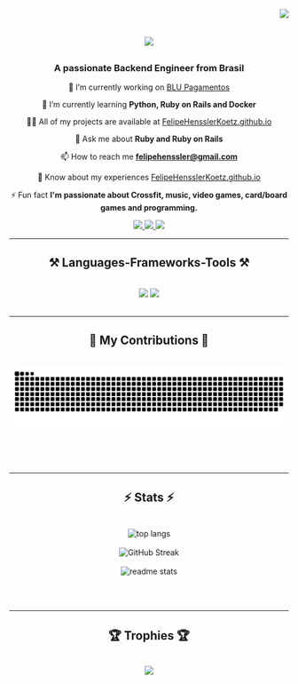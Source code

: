 <img align="right" src="https://visitor-badge.laobi.icu/badge?page_id=felipehensslerkoetz.felipehensslerkoetz" />

<h1 align="center">
    <img src="https://readme-typing-svg.herokuapp.com/?font=Righteous&size=35&center=true&vCenter=true&width=500&height=70&duration=4000&lines=Hi+There!+👋;+I'm+Felipe+Koetz!;" />
</h1>

<h3 align="center">A passionate Backend Engineer from Brasil</h3>

<div align="center">
  
  🔭 I’m currently working on [BLU Pagamentos](https://blu.com.br/)
  
  🌱 I’m currently learning **Python, Ruby on Rails and Docker**
  
  👨‍💻 All of my projects are available at [FelipeHensslerKoetz.github.io](https://FelipeHensslerKoetz.github.io)
  
  💬 Ask me about **Ruby and Ruby on Rails**
  
  📫 How to reach me **felipehenssler@gmail.com**
  
  📄 Know about my experiences [FelipeHensslerKoetz.github.io](https://FelipeHensslerKoetz.github.io)
  
  ⚡ Fun fact **I'm passionate about Crossfit, music, video games, card/board games and programming.**
</div>

<div align="center"> 
  <a href="mailto:felipehenssler@gmail.com">
    <img src="https://img.shields.io/badge/Gmail-333333?style=for-the-badge&logo=gmail&logoColor=red" />
  </a>
  <a href="https://linkedin.com/in/felipekoetz" target="_blank">
    <img src="https://img.shields.io/badge/LinkedIn-0077B5?style=for-the-badge&logo=linkedin&logoColor=white" target="_blank" />
  </a>
  <a href="https://FelipeHensslerKoetz.github.io" target="_blank">
     <img src="https://img.shields.io/badge/Portfolio-FF5722?style=for-the-badge&logo=todoist&logoColor=white" target="_blank" />
  </a>
</div>

 <hr/>

 <h2 align="center">⚒️ Languages-Frameworks-Tools ⚒️</h2>
<br/>
<div align="center">
    <img src="https://skillicons.dev/icons?i=react,vscode,github,git" />
    <img src="https://skillicons.dev/icons?i=nodejs,python,javascript,express,mongodb,java" /><br>
</div>
<br/>
<hr/>

<div align="center">
  <h2>🐍 My Contributions 🐍</h2>
  <br>
  <img alt="snake eating my contributions" src="https://raw.githubusercontent.com/felipehensslerkoetz/felipehensslerkoetz/output/github-contribution-grid-snake.svg" />
  
  <br/><br/><br/>
</div>

<hr/>

<h2 align="center">⚡ Stats ⚡</h2>
<br>
<div align=center>
    <img width=325 align="center" src="https://github-readme-stats.vercel.app/api/top-langs/?username=FelipeHensslerKoetz&hide=HTML&langs_count=8&layout=compact&theme=react&border_radius=10&size_weight=0.5&count_weight=0.5&exclude_repo=github-readme-stats" alt="top langs" />
<br /><br />
  <img width=390 src="https://streak-stats.demolab.com?user=FelipeHensslerKoetz&theme=react" alt="GitHub Streak" />
  <br/><br />
  <img width=390 src="https://github-readme-stats.vercel.app/api?username=felipehensslerkoetz&count_private=true&show_icons=true&theme=react&rank_icon=github&border_radius=10" alt="readme stats" />
</div>

<br/><br/>

<hr/>

<h2 align="center">🏆 Trophies 🏆</h2>
<br>

<div align=center>
    <img src="https://github-profile-trophy.vercel.app/?username=felipehensslerkoetz&column=3&margin-w=15&margin-h=15&theme=dark_dimmed">
</div>





